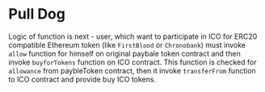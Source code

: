 # Pull Dog

   Logic of function is next - user, which want to participate in ICO for
    ERC20 compatible Ethereum token (like ```FirstBlood``` or ```Chronobank```) must
    invoke  ```allow``` function for himself on original paybale token contract and then  
    invoke ```buyforTokens``` function on ICO contract.
    This function is checked for ```allowance``` from paybleToken contract, then it
    invoke ```transferFrom```  function to ICO contract and provide buy ICO tokens.
